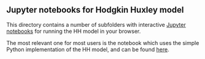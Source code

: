 ## Jupyter notebooks for Hodgkin Huxley model

This directory contains a number of subfolders with interactive [Jupyter notebooks](https://jupyter.org/) for running the HH model in your browser.

The most relevant one for most users is the notebook which uses the simple Python implementation of the HH model, and can be found [here](Python_HH_version/README.md).
